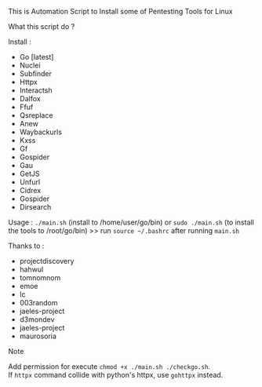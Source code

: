 This is Automation Script to Install some of Pentesting Tools for Linux

What this script do ?

Install :
- Go [latest]
- Nuclei
- Subfinder
- Httpx
- Interactsh
- Dalfox
- Ffuf
- Qsreplace
- Anew
- Waybackurls
- Kxss
- Gf
- Gospider
- Gau
- GetJS
- Unfurl
- Cidrex
- Gospider
- Dirsearch

Usage : `./main.sh` (install to /home/user/go/bin) or `sudo ./main.sh` (to install the tools to /root/go/bin) >> run `source ~/.bashrc` after running `main.sh`


Thanks to :
- projectdiscovery
- hahwul
- tomnomnom
- emoe
- lc
- 003random
- jaeles-project
- d3mondev
- jaeles-project
- maurosoria


>[!NOTE]
>Add permission for execute `chmod +x ./main.sh ./checkgo.sh`.\
>If `httpx` command collide with python's httpx, use `gohttpx` instead.
